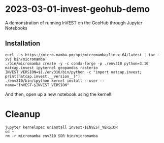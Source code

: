 # 2023-03-01-invest-geohub-demo
A demonstration of running InVEST on the GeoHub through Jupyter Notebooks

## Installation

```
curl -Ls https://micro.mamba.pm/api/micromamba/linux-64/latest | tar -xvj bin/micromamba
./bin/micromamba create -y -c conda-forge -p ./env310 python=3.10 natcap.invest ipykernel geopandas rasterio
INVEST_VERSION=$(./env310/bin/python -c "import natcap.invest; print(natcap.invest.__version__)")
./env310/bin/ipython kernel install --user --name="InVEST-$INVEST_VERSION"
```

And then, open up a new notebook using the kernel!

# Cleanup

```
jupyter kernelspec uninstall invest-$INVEST_VERSION
cd ~
rm -r micromamba env310 SDR bin/micromamba
```
